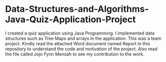 # Data-Structures-and-Algorithms-Java-Quiz-Application-Project
I created a quiz application using Java Programming. I implemented data structures such as Tree Maps and arrays in the application. This was a team project. Kindly read the attached Word document named Report in this repository to understand the code and motivation of the project. Also read the file called Jojo Fynn Mensah to see my contribution to the work.
